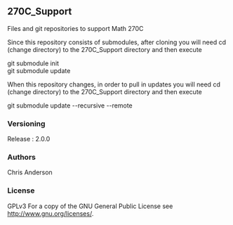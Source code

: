 ## 270C_Support

Files and git repositories to support Math 270C

Since this repository consists of submodules, after cloning you will need cd (change directory) to the 270C_Support directory and then execute 

git submodule init  
git submodule update 


When this repository changes, in order to pull in updates you will need cd (change directory) to the 270C_Support directory and then execute  

git submodule update --recursive --remote

### Versioning
Release : 2.0.0
### Authors
Chris Anderson
### License
GPLv3  For a copy of the GNU General Public License see <http://www.gnu.org/licenses/>.



